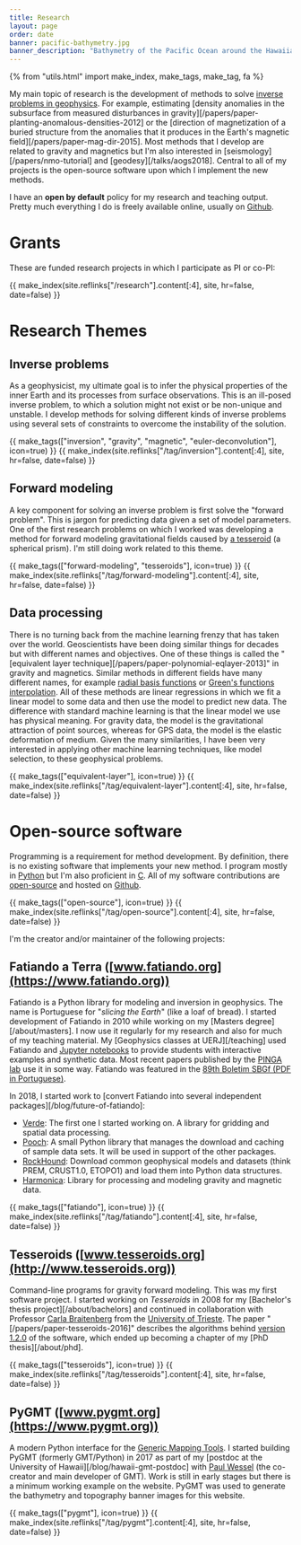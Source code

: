 ```yaml
---
title: Research
layout: page
order: date
banner: pacific-bathymetry.jpg
banner_description: "Bathymetry of the Pacific Ocean around the Hawaiian islands."
---
```


{% from "utils.html" import make_index, make_tags, make_tag, fa %}

My main topic of research is the development of methods to solve
[inverse problems in geophysics](https://en.wikipedia.org/wiki/Inverse_problem).
For example, estimating
[density anomalies in the subsurface from measured disturbances in gravity][/papers/paper-planting-anomalous-densities-2012]
or the [direction of magnetization of a buried structure from the anomalies that it produces in the Earth's magnetic field][/papers/paper-mag-dir-2015].
Most methods that I develop are related to gravity and magnetics
but I'm also interested in [seismology][/papers/nmo-tutorial] and
[geodesy][/talks/aogs2018].
Central to all of my projects is the open-source software upon which I
implement the new methods.

I have an **open by default** policy for my research and teaching output.
Pretty much everything I do is freely available online, usually on
[Github](https://github.com/leouieda/).

# Grants

These are funded research projects in which I participate as PI or co-PI:

<div class="research-index">
    {{ make_index(site.reflinks["/research"].content[:4], site, hr=false, date=false) }}
</div>


# Research Themes

## Inverse problems

As a geophysicist, my ultimate goal is to infer the physical properties of the
inner Earth and its processes from surface observations.
This is an ill-posed inverse problem, to which a solution might not exist or be
non-unique and unstable.
I develop methods for solving different kinds of inverse problems using
several sets of constraints to overcome the instability of the solution.

<div class="research-index">
    {{ make_tags(["inversion", "gravity", "magnetic", "euler-deconvolution"], icon=true) }}
    {{ make_index(site.reflinks["/tag/inversion"].content[:4], site, hr=false, date=false) }}
</div>


## Forward modeling

A key component for solving an inverse problem is first solve the "forward
problem".
This is jargon for predicting data given a set of model parameters.
One of the first research problems on which I worked was developing a method
for forward modeling gravitational fields caused by
[a tesseroid](https://doi.org/10.6084/m9.figshare.1495521) (a spherical prism).
I'm still doing work related to this theme.

<div class="research-index">
    {{ make_tags(["forward-modeling", "tesseroids"], icon=true) }}
    {{ make_index(site.reflinks["/tag/forward-modeling"].content[:4], site, hr=false, date=false) }}
</div>


## Data processing

There is no turning back from the machine learning frenzy that has taken over
the world.
Geoscientists have been doing similar things for decades but with different
names and objectives.
One of these things is called the
"[equivalent layer technique][/papers/paper-polynomial-eqlayer-2013]"
in gravity and magnetics.
Similar methods in different fields have many different names, for example
[radial basis functions](https://en.wikipedia.org/wiki/Radial_basis_function)
or [Green's functions interpolation](https://doi.org/10.1002/2016GL070340).
All of these methods are linear regressions in which we fit a linear model to
some data and then use the model to predict new data.
The difference with standard machine learning is that the linear model we use
has physical meaning.
For gravity data, the model is the gravitational attraction of point sources,
whereas for GPS data, the model is the elastic deformation of medium.
Given the many similarities, I have been very interested in applying other
machine learning techniques, like model selection, to these geophysical
problems.

<div class="research-index">
    {{ make_tags(["equivalent-layer"], icon=true) }}
    {{ make_index(site.reflinks["/tag/equivalent-layer"].content[:4], site, hr=false, date=false) }}
</div>


# Open-source software

Programming is a requirement for method development.
By definition, there is no existing software that implements your new method.
I program mostly in [Python](https://www.python.org/) but I'm also proficient
in [C](https://en.wikipedia.org/wiki/C_(programming_language)).
All of my software contributions are
[open-source](https://en.wikipedia.org/wiki/Open-source_software)
and hosted on [Github](https://github.com/leouieda/).

<div class="research-index">
    {{ make_tags(["open-source"], icon=true) }}
    {{ make_index(site.reflinks["/tag/open-source"].content[:4], site, hr=false, date=false) }}
</div>

I'm the creator and/or maintainer of the following projects:

<div class="research-index">
</div>


## Fatiando a Terra ([www.fatiando.org](https://www.fatiando.org))

Fatiando is a Python library for modeling and inversion in geophysics.
The name is Portuguese for "*slicing the Earth*" (like a loaf of bread).
I started development of Fatiando in 2010 while working on my
[Masters degree][/about/masters].
I now use it regularly for my research and also for much of my teaching
material.
My [Geophysics classes at UERJ][/teaching] used Fatiando and [Jupyter
notebooks](http://jupyter.org/) to provide students with interactive examples
and synthetic data.
Most recent papers published by the [PINGA lab](http://www.pinga-lab.org) use
it in some way.
Fatiando was featured in the
[89th Boletim SBGf (PDF in Portuguese)](/pdf/boletim-sbgf-fatiando-89-2014.pdf).

In 2018, I started work to [convert Fatiando into several independent
packages][/blog/future-of-fatiando]:

* [Verde](https://www.fatiando.org/verde/): The first one I started working on. A
  library for gridding and spatial data processing.
* [Pooch](https://www.fatiando.org/pooch/): A small Python library that manages the
  download and caching of sample data sets. It will be used in support of the other
  packages.
* [RockHound](https://www.fatiando.org/rockhound/): Download common geophysical models
  and datasets (think PREM, CRUST1.0, ETOPO1) and load them into Python data structures.
* [Harmonica](https://www.fatiando.org/harmonica/dev/): Library for processing and
  modeling gravity and magnetic data.

<div class="research-index">
    {{ make_tags(["fatiando"], icon=true) }}
    {{ make_index(site.reflinks["/tag/fatiando"].content[:4], site, hr=false, date=false) }}
</div>

## Tesseroids  ([www.tesseroids.org](http://www.tesseroids.org))

Command-line programs for gravity forward modeling. This was my first software
project. I started working on *Tesseroids* in 2008 for my [Bachelor's thesis
project][/about/bachelors] and continued in collaboration with Professor [Carla
Braitenberg](https://www2.units.it/braitenberg/) from the [University of
Trieste](https://dmg.units.it/). The paper "[/papers/paper-tesseroids-2016]"
describes the algorithms behind [version
1.2.0](https://doi.org/10.5281/zenodo.16033) of the software, which ended up
becoming a chapter of my [PhD thesis][/about/phd].

<div class="research-index">
    {{ make_tags(["tesseroids"], icon=true) }}
    {{ make_index(site.reflinks["/tag/tesseroids"].content[:4], site, hr=false, date=false) }}
</div>

## PyGMT ([www.pygmt.org](https://www.pygmt.org))

A modern Python interface for the [Generic Mapping Tools](http://gmt.soest.hawaii.edu/).
I started building PyGMT (formerly GMT/Python) in 2017 as part of my
[postdoc at the University of Hawaii][/blog/hawaii-gmt-postdoc] with
[Paul Wessel](http://www.soest.hawaii.edu/wessel) (the co-creator and main developer of
GMT).
Work is still in early stages but there is a minimum working example on the
website. PyGMT was used to generate the bathymetry and topography banner
images for this website.

<div class="research-index">
    {{ make_tags(["pygmt"], icon=true) }}
    {{ make_index(site.reflinks["/tag/pygmt"].content[:4], site, hr=false, date=false) }}
</div>
